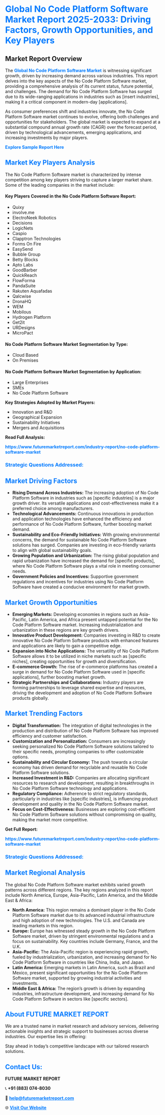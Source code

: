 <h1 style="color: #007BFF;">Global No Code Platform Software Market Report 2025-2033: Driving Factors, Growth Opportunities, and Key Players</h1>

<section id="overview">
<h2>Market Report Overview</h2>
<p>The <a href="https://www.futuremarketreport.com/industry-report/no-code-platform-software-market" style="color: #007BFF; text-decoration: none;"><strong>Global No Code Platform Software Market</strong></a> is witnessing significant growth, driven by increasing demand across various industries. This report delves into the key aspects of the No Code Platform Software market, providing a comprehensive analysis of its current status, future potential, and challenges. The demand for No Code Platform Software has surged due to its wide-ranging applications in industries such as [insert industries], making it a critical component in modern-day [applications].</p>
<p>As consumer preferences shift and industries innovate, the No Code Platform Software market continues to evolve, offering both challenges and opportunities for stakeholders. The global market is expected to expand at a substantial compound annual growth rate (CAGR) over the forecast period, driven by technological advancements, emerging applications, and increasing investments by major players.</p>
</section>

<section id="overview">
<p><a href="https://www.futuremarketreport.com/request-sample/reportId=110832" style="color: #007BFF; text-decoration: none;"><strong>Explore Sample Report Here</strong></a></p>
</section>

<section id="key-players">
<h2 style="color: #007BFF;">Market Key Players Analysis</h2>
<p>The No Code Platform Software market is characterized by intense competition among key players striving to capture a larger market share. Some of the leading companies in the market include:</p>
<h4>Key Players Covered in the No Code Platform Software Report:</h4>
<ul><li>Quixy</li><li>involve.me</li><li>ElectroNeek Robotics</li><li>Decisions</li><li>LogicNets</li><li>Caspio</li><li>Clapptron Technologies</li><li>Forms On Fire</li><li>EasySend</li><li>Bubble Group</li><li>Betty Blocks</li><li>Apto Labs</li><li>GoodBarber</li><li>QuickReach</li><li>FlowForma</li><li>PandaSuite</li><li>Rakuten Aquafadas</li><li>Qalcwise</li><li>DronaHQ</li><li>WEM</li><li>Mobilous</li><li>Hydrogen Platform</li><li>Get2it</li><li>URDesigns</li><li>MicroPact</li></ul>
<h4>No Code Platform Software Market Segmentation by Type:</h4>
<ul><li>Cloud Based</li><li>On Premises</li></ul>

<h4>No Code Platform Software Market Segmentation by Application:</h4>
<ul><li>Large Enterprises</li><li>SMEs</li><li>No Code Platform Software</li></ul>
<p><strong>Key Strategies Adopted by Market Players:</strong></p>
<ul>
<li>Innovation and R&D</li>
<li>Geographical Expansion</li>
<li>Sustainability Initiatives</li>
<li>Mergers and Acquisitions</li>
</ul>
</section>

<section>
<p><strong>Read Full Analysis: </strong></p><a href="https://www.futuremarketreport.com/industry-report/no-code-platform-software-market" style="color: #007BFF; text-decoration: none;"><strong>https://www.futuremarketreport.com/industry-report/no-code-platform-software-market</strong></a>
<h3 style="color: #007BFF;">Strategic Questions Addressed:</h3>
</section>

<section id="driving-factors">
<h2 style="color: #007BFF;">Market Driving Factors</h2>
<ul>
<li><strong>Rising Demand Across Industries:</strong> The increasing adoption of No Code Platform Software in industries such as [specific industries] is a major growth driver. Its versatile applications and cost-effectiveness make it a preferred choice among manufacturers.</li>
<li><strong>Technological Advancements:</strong> Continuous innovations in production and application technologies have enhanced the efficiency and performance of No Code Platform Software, further boosting market demand.</li>
<li><strong>Sustainability and Eco-Friendly Initiatives:</strong> With growing environmental concerns, the demand for sustainable No Code Platform Software solutions has surged. Companies are investing in eco-friendly variants to align with global sustainability goals.</li>
<li><strong>Growing Population and Urbanization:</strong> The rising global population and rapid urbanization have increased the demand for [specific products], where No Code Platform Software plays a vital role in meeting consumer needs.</li>
<li><strong>Government Policies and Incentives:</strong> Supportive government regulations and incentives for industries using No Code Platform Software have created a conducive environment for market growth.</li>
</ul>
</section>

<section id="growth-opportunities">
<h2 style="color: #007BFF;">Market Growth Opportunities</h2>
<ul>
<li><strong>Emerging Markets:</strong> Developing economies in regions such as Asia-Pacific, Latin America, and Africa present untapped potential for the No Code Platform Software market. Increasing industrialization and urbanization in these regions are key growth drivers.</li>
<li><strong>Innovative Product Development:</strong> Companies investing in R&D to create innovative No Code Platform Software products with enhanced features and applications are likely to gain a competitive edge.</li>
<li><strong>Expansion into Niche Applications:</strong> The versatility of No Code Platform Software allows it to be utilized in niche markets such as [specific niches], creating opportunities for growth and diversification.</li>
<li><strong>E-commerce Growth:</strong> The rise of e-commerce platforms has created a surge in demand for No Code Platform Software used in [specific applications], further boosting market growth.</li>
<li><strong>Strategic Partnerships and Collaborations:</strong> Industry players are forming partnerships to leverage shared expertise and resources, driving the development and adoption of No Code Platform Software products globally.</li>
</ul>
</section>

<section id="trending-factors">
<h2 style="color: #007BFF;">Market Trending Factors</h2>
<ul>
<li><strong>Digital Transformation:</strong> The integration of digital technologies in the production and distribution of No Code Platform Software has improved efficiency and customer satisfaction.</li>
<li><strong>Customization and Personalization:</strong> Consumers are increasingly seeking personalized No Code Platform Software solutions tailored to their specific needs, prompting companies to offer customizable options.</li>
<li><strong>Sustainability and Circular Economy:</strong> The push towards a circular economy has driven demand for recyclable and reusable No Code Platform Software solutions.</li>
<li><strong>Increased Investment in R&D:</strong> Companies are allocating significant resources to research and development, resulting in breakthroughs in No Code Platform Software technology and applications.</li>
<li><strong>Regulatory Compliance:</strong> Adherence to strict regulatory standards, particularly in industries like [specific industries], is influencing product development and quality in the No Code Platform Software market.</li>
<li><strong>Focus on Cost-Effectiveness:</strong> Businesses are exploring cost-efficient No Code Platform Software solutions without compromising on quality, making the market more competitive.</li>
</ul>
</section>

<section>
<p><strong>Get Full Report: </strong></p><a href="https://www.futuremarketreport.com/industry-report/no-code-platform-software-market" style="color: #007BFF; text-decoration: none;"><strong>https://www.futuremarketreport.com/industry-report/no-code-platform-software-market</strong></a>
<h3 style="color: #007BFF;">Strategic Questions Addressed:</h3>
</section>


<section id="regional-analysis">
<h2 style="color: #007BFF;">Market Regional Analysis</h2>
<p>The global No Code Platform Software market exhibits varied growth patterns across different regions. The key regions analyzed in this report include North America, Europe, Asia-Pacific, Latin America, and the Middle East & Africa:</p>
<ul>
<li><strong>North America:</strong> This region remains a dominant player in the No Code Platform Software market due to its advanced industrial infrastructure and high adoption of new technologies. The U.S. and Canada are leading markets in this region.</li>
<li><strong>Europe:</strong> Europe has witnessed steady growth in the No Code Platform Software market, driven by stringent environmental regulations and a focus on sustainability. Key countries include Germany, France, and the U.K.</li>
<li><strong>Asia-Pacific:</strong> The Asia-Pacific region is experiencing rapid growth, fueled by industrialization, urbanization, and increasing demand for No Code Platform Software in countries like China, India, and Japan.</li>
<li><strong>Latin America:</strong> Emerging markets in Latin America, such as Brazil and Mexico, present significant opportunities for the No Code Platform Software market, supported by growing industrial activities and investments.</li>
<li><strong>Middle East & Africa:</strong> The region’s growth is driven by expanding industries, infrastructure development, and increasing demand for No Code Platform Software in sectors like [specific sectors].</li>
</ul>
</section>

<footer>
<h2 style="color: #007BFF;">About FUTURE MARKET REPORT</h2>
<p>We are a trusted name in market research and advisory services, delivering actionable insights and strategic support to businesses across diverse industries. Our expertise lies in offering:</p>

<p>Stay ahead in today’s competitive landscape with our tailored research solutions.</p>

<h2 style="color: #007BFF;">Contact Us:</h2>
<p><strong>FUTURE MARKET REPORT</strong></p>
<p>📞 <strong>+91 (883) 074-8030</strong></p>
<p>📧 <strong><a href="mailto:help@futuremarketreport.com" style="color: #007BFF;">help@futuremarketreport.com</a></strong></p>
<p>🌐 <strong><a href="https://www.futuremarketreport.com/" style="color: #007BFF;">Visit Our Website</a></strong></p>
</footer>